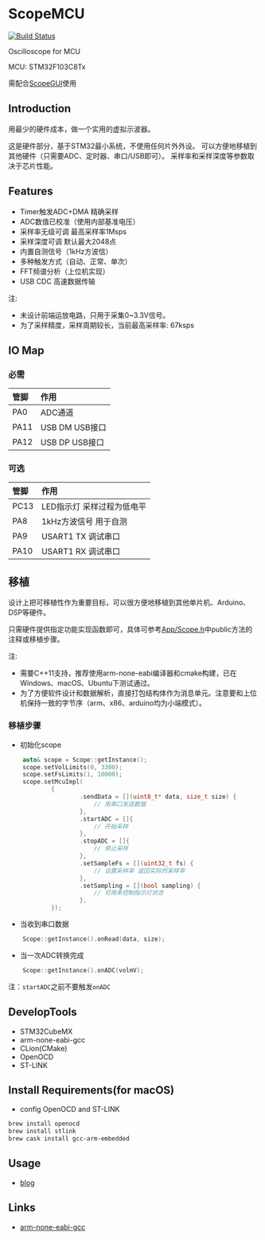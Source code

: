 # ScopeMCU

[![Build Status](https://github.com/shuai132/ScopeMCU/workflows/build/badge.svg)](https://github.com/shuai132/ScopeMCU/actions?workflow=build)

Oscilloscope for MCU

MCU: STM32F103C8Tx

需配合[ScopeGUI](https://github.com/shuai132/ScopeGUI)使用

## Introduction

用最少的硬件成本，做一个实用的虚拟示波器。

这是硬件部分，基于STM32最小系统，不使用任何片外外设。
可以方便地移植到其他硬件（只需要ADC、定时器、串口/USB即可）。
采样率和采样深度等参数取决于芯片性能。

## Features

* Timer触发ADC+DMA 精确采样
* ADC数值已校准（使用内部基准电压）
* 采样率无级可调 最高采样率1Msps
* 采样深度可调 默认最大2048点
* 内置自测信号（1kHz方波信）
* 多种触发方式（自动、正常、单次）
* FFT频谱分析（上位机实现）
* USB CDC 高速数据传输

注: 
* 未设计前端运放电路，只用于采集0~3.3V信号。
* 为了采样精度，采样周期较长，当前最高采样率: 67ksps

## IO Map

### 必需

| 管脚 | 作用 |
| :---- | :---- |
PA0  | ADC通道
PA11 | USB DM   USB接口
PA12 | USB DP   USB接口

### 可选

| 管脚 | 作用 |
| :---- | :---- |
PC13 | LED指示灯 采样过程为低电平
PA8  | 1kHz方波信号 用于自测
PA9  | USART1 TX 调试串口
PA10 | USART1 RX 调试串口

## 移植

设计上把可移植性作为重要目标，可以很方便地移植到其他单片机、Arduino、DSP等硬件。

只需硬件提供指定功能实现函数即可，具体可参考[App/Scope.h](App/Scope.h)中public方法的注释或移植步骤。

注: 
* 需要C++11支持，推荐使用arm-none-eabi编译器和cmake构建，已在Windows、macOS、Ubuntu下测试通过。
* 为了方便软件设计和数据解析，直接打包结构体作为消息单元。注意要和上位机保持一致的字节序（arm、x86、arduino均为小端模式）。

### 移植步骤

* 初始化scope
```cpp
    auto& scope = Scope::getInstance();
    scope.setVolLimits(0, 3300);
    scope.setFsLimits(1, 10000);
    scope.setMcuImpl(
            {
                    .sendData = [](uint8_t* data, size_t size) {
                        // 用串口发送数据
                    },
                    .startADC = []{
                        // 开始采样
                    },
                    .stopADC = []{
                        // 停止采样
                    },
                    .setSampleFs = [](uint32_t fs) {
                        // 设置采样率 返回实际的采样率
                    },
                    .setSampling = [](bool sampling) {
                        // 可用来控制指示灯状态
                    },
            });
```
* 当收到串口数据
```cpp
    Scope::getInstance().onRead(data, size);
```
* 当一次ADC转换完成  
```cpp
    Scope::getInstance().onADC(volmV);
```
注：`startADC`之前不要触发`onADC`

## DevelopTools

* STM32CubeMX
* arm-none-eabi-gcc
* CLion(CMake)
* OpenOCD
* ST-LINK

## Install Requirements(for macOS)

* config OpenOCD and ST-LINK
```bash
brew install openocd
brew install stlink
brew cask install gcc-arm-embedded
```

## Usage
* [blog](https://blog.csdn.net/u012456479/article/details/101543344)

## Links

* [arm-none-eabi-gcc](https://developer.arm.com/tools-and-software/open-source-software)
